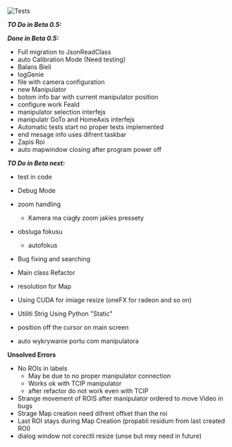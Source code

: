 ![Tests](https://github.com/KrOlech/Magisterka/actions/workflows/python-app.yml/badge.svg)

***TO Do in Beta 0.5:***


***Done in Beta 0.5:***
- Full migration to JsonReadClass
- auto Calibration Mode (Need testing)
- Balans Bieli
- logGenie
- file with camera configuration
- new Manipulator
- botom info bar with current manipulator position
- configure work Feald
- manipulator selection interfejs
- manipulatr GoTo and HomeAxis interfejs
- Automatic tests start no proper tests implemented
- end mesage info uses difrent taskbar
- Zapis Roi
- auto mapwindow closing after program power off

***TO Do in Beta next:***

- test in code

- Debug Mode

- zoom handling
  - Kamera ma ciagły zoom jakies pressety

- obsluga fokusu
  - autofokus

- Bug fixing and searching

- Main class Refactor

- resolution for Map

- Using CUDA for imiage resize (oneFX for radeon and so on)

- Utiliti Strig Using Python "Static"

- position off the cursor on main screen

- auto wykrywanie portu com manipulatora

**Unsolved Errors**

- No ROIs in labels
  - May be due to no proper manipulator connection
  - Works ok with TCIP manipulator
  - after refactor do not work even with TCIP
- Strange movement of ROIS after manipulator ordered to move Video in bugs
- Strage Map creation need difrent offset than the roi
- Last ROI stays during Map Creation (propabli residum from last created ROI)
- dialog window not corectli resize (unse but mey need in future)